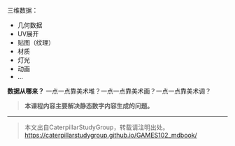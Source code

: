 三维数据：  

- 几何数据  
- UV展开  
- 贴图（纹理）  
- 材质  
- 灯光  
- 动画  
- …  

**数据从哪来？**
一点一点靠美术堆？一点一点靠美术画？一点一点靠美术调？

> **本课程内容主要解决静态数字内容生成的问题。**  

---   

> 本文出自CaterpillarStudyGroup，转载请注明出处。
https://caterpillarstudygroup.github.io/GAMES102_mdbook/

